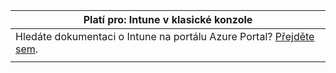 |Platí pro: Intune v klasické konzole |
|--|
|Hledáte dokumentaci o Intune na portálu Azure Portal? [Přejděte sem](https://docs.microsoft.com/intune/what-is-intune).|
| |
